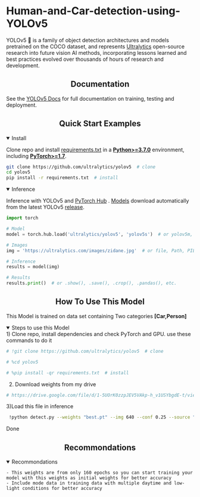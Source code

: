 # Human-and-Car-detection-using-YOLOv5

YOLOv5 🚀 is a family of object detection architectures and models pretrained on the COCO dataset, and represents <a href="https://ultralytics.com">Ultralytics</a>
 open-source research into future vision AI methods, incorporating lessons learned and best practices evolved over thousands of hours of research and development.
</p>

</div>

## <div align="center">Documentation</div>

See the [YOLOv5 Docs](https://docs.ultralytics.com) for full documentation on training, testing and deployment.

## <div align="center">Quick Start Examples</div>

<details open>
<summary>Install</summary>

Clone repo and install [requirements.txt](https://github.com/ultralytics/yolov5/blob/master/requirements.txt) in a
[**Python>=3.7.0**](https://www.python.org/) environment, including
[**PyTorch>=1.7**](https://pytorch.org/get-started/locally/).

```bash
git clone https://github.com/ultralytics/yolov5  # clone
cd yolov5
pip install -r requirements.txt  # install
```

</details>

<details open>
<summary>Inference</summary>

Inference with YOLOv5 and [PyTorch Hub](https://github.com/ultralytics/yolov5/issues/36)
. [Models](https://github.com/ultralytics/yolov5/tree/master/models) download automatically from the latest
YOLOv5 [release](https://github.com/ultralytics/yolov5/releases).

```python
import torch

# Model
model = torch.hub.load('ultralytics/yolov5', 'yolov5s')  # or yolov5m, yolov5l, yolov5x, custom

# Images
img = 'https://ultralytics.com/images/zidane.jpg'  # or file, Path, PIL, OpenCV, numpy, list

# Inference
results = model(img)

# Results
results.print()  # or .show(), .save(), .crop(), .pandas(), etc.
```
</details>

## <div align="center">How To Use This Model</div>
 This Model is trained on data set containing Two categories **[Car,Person]**
<details open>
<summary>Steps to use this Model</summary>
 1) Clone repo, install dependencies and check PyTorch and GPU.
 use these commands to do it

 ```python
# !git clone https://github.com/ultralytics/yolov5  # clone
 
# %cd yolov5
 
# %pip install -qr requirements.txt  # install
 ```
2) Download weights from my drive
```python
# https://drive.google.com/file/d/1-5UOrK0zzpJEV5VAkp-h_v1USYbgdE-t/view?usp=sharing
```
3)Load this file in inference 
```bash
 !python detect.py --weights "best.pt" --img 640 --conf 0.25 --source "Image.jpg"
```
Done
 
</details>

## <div align="center">Recommondations</div>
<details open>
<summary>Recommondations</summary>
 
 ```
 - This weights are from only 160 epochs so you can start training your model with this weights as initial weights for better accuracy
 - Include mode data in training data with multiple daytime and low-light conditions for better accuracy 
 ```
 </details>
